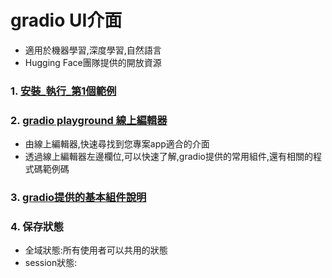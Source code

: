# gradio UI介面
- 適用於機器學習,深度學習,自然語言
- Hugging Face團隊提供的開放資源

### 1. [安裝_執行_第1個範例](./quickstart)

### 2. [gradio playground 線上編輯器](https://www.gradio.app/playground)

- 由線上編輯器,快速尋找到您專案app適合的介面
- 透過線上編輯器左邊欄位,可以快速了解,gradio提供的常用組件,還有相關的程式碼範例碼

### 3. [gradio提供的基本組件說明](https://www.gradio.app/docs/gradio/interface)

### 4. 保存狀態
- 全域狀態:所有使用者可以共用的狀態
- session狀態:





